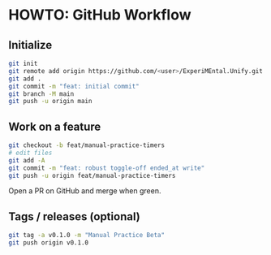 # HOWTO: GitHub Workflow

## Initialize
```bash
git init
git remote add origin https://github.com/<user>/ExperiMEntal.Unify.git
git add .
git commit -m "feat: initial commit"
git branch -M main
git push -u origin main
```

## Work on a feature
```bash
git checkout -b feat/manual-practice-timers
# edit files
git add -A
git commit -m "feat: robust toggle-off ended_at write"
git push -u origin feat/manual-practice-timers
```
Open a PR on GitHub and merge when green.

## Tags / releases (optional)
```bash
git tag -a v0.1.0 -m "Manual Practice Beta"
git push origin v0.1.0
```
